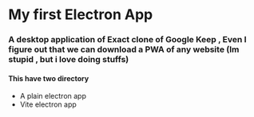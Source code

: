 # My first Electron App

### A desktop application of Exact clone of Google Keep , Even I figure out that we can download a PWA of any website (Im stupid , but i love doing stuffs)

#### This have two directory 
- A plain electron app
- Vite electron app